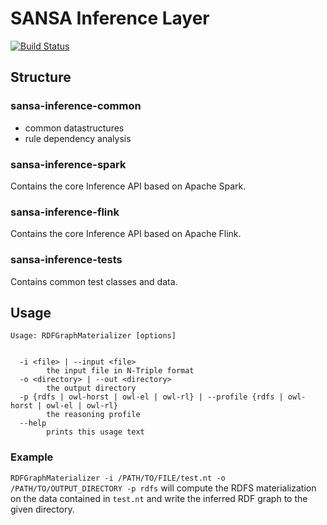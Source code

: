 # SANSA Inference Layer
[![Build Status](https://ci.aksw.org/jenkins/job/SANSA%20Inference%20Layer/job/develop/badge/icon)](https://ci.aksw.org/jenkins/job/SANSA%20Inference%20Layer/job/develop/)

## Structure
### sansa-inference-common
* common datastructures
* rule dependency analysis 

### sansa-inference-spark
Contains the core Inference API based on Apache Spark.

### sansa-inference-flink
Contains the core Inference API based on Apache Flink.

### sansa-inference-tests
Contains common test classes and data.

## Usage
```
Usage: RDFGraphMaterializer [options]


  -i <file> | --input <file>
        the input file in N-Triple format
  -o <directory> | --out <directory>
        the output directory
  -p {rdfs | owl-horst | owl-el | owl-rl} | --profile {rdfs | owl-horst | owl-el | owl-rl}
        the reasoning profile
  --help
        prints this usage text
```
### Example

`RDFGraphMaterializer -i /PATH/TO/FILE/test.nt -o /PATH/TO/OUTPUT_DIRECTORY -p rdfs` will compute the RDFS materialization on the data contained in `test.nt` and write the inferred RDF graph to the given directory.
